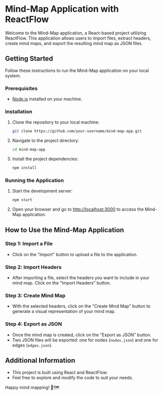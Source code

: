# Mind-Map Application with ReactFlow

Welcome to the Mind-Map application, a React-based project utilizing ReactFlow. This application allows users to import files, extract headers, create mind maps, and export the resulting mind map as JSON files.

## Getting Started

Follow these instructions to run the Mind-Map application on your local system.

### Prerequisites

- [Node.js](https://nodejs.org/) installed on your machine.

### Installation

1. Clone the repository to your local machine:

    ```bash
    git clone https://github.com/your-username/mind-map-app.git
    ```

2. Navigate to the project directory:

    ```bash
    cd mind-map-app
    ```

3. Install the project dependencies:

    ```bash
    npm install
    ```

### Running the Application

1. Start the development server:

    ```bash
    npm start
    ```

2. Open your browser and go to [http://localhost:3000](http://localhost:3000) to access the Mind-Map application.

## How to Use the Mind-Map Application

### Step 1: Import a File

- Click on the "Import" button to upload a file to the application.

### Step 2: Import Headers

- After importing a file, select the headers you want to include in your mind map. Click on the "Import Headers" button.

### Step 3: Create Mind Map

- With the selected headers, click on the "Create Mind Map" button to generate a visual representation of your mind map.

### Step 4: Export as JSON

- Once the mind map is created, click on the "Export as JSON" button.
- Two JSON files will be exported: one for nodes (`nodes.json`) and one for edges (`edges.json`).

## Additional Information

- This project is built using React and ReactFlow.
- Feel free to explore and modify the code to suit your needs.

Happy mind mapping! 🧠🗺️
